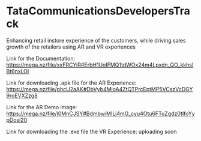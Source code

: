 # TataCommunicationsDevelopersTrack
Enhancing retail instore experience of the customers, while driving sales growth of the retailers using AR and VR experiences

Link for the Documentation: https://mega.nz/file/xxFRCYiR#ErbH1UoIFMQ1tdWOx24m4Lpxdn_QO_kkhsIBt6nxLOI

Link for downloading .apk file for the AR Experience: https://mega.nz/file/phcU2aAK#DbVyb4MioA4ZtQTPrcEptMP5VCszVcDGY9roEVXZzg8

Link for the AR Demo image: https://mega.nz/file/l0MnCJSY#BdmbwiMILj4mG_cyu4Otu6FTuZgdz0tIfoYypDosi20

Link for downloading the .exe file the VR Experience: uploading soon

